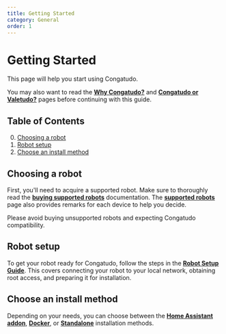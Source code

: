 ```yaml
---
title: Getting Started
category: General
order: 1
---
```


# Getting Started

This page will help you start using Congatudo.

You may also want to read the **[Why Congatudo?](./why-congatudo.md)** and **[Congatudo or Valetudo?](./congatudo-or-valetudo.md)** pages before continuing with this guide.

## Table of Contents
0. [Choosing a robot](#choosing_a_robot)
1. [Robot setup](#robot_setup)
2. [Choose an install method](#choose_install_method)

## Choosing a robot<a id='choosing_a_robot'></a>

First, you'll need to acquire a supported robot. Make sure to thoroughly read the **[buying supported robots](./supported-robots.md)** documentation. The **[supported robots](./supported-robots.md)** page also provides remarks for each device to help you decide.

Please avoid buying unsupported robots and expecting Congatudo compatibility.

## Robot setup<a id='robot_setup'></a>

To get your robot ready for Congatudo, follow the steps in the **[Robot Setup Guide](../installation/robot-setup.md)**. This covers connecting your robot to your local network, obtaining root access, and preparing it for installation.

## Choose an install method<a id='choose_install_method'></a>

Depending on your needs, you can choose between the **[Home Assistant addon](../installation/home-assistant-installation.md)**, **[Docker](../installation/docker-installation.md)**, or **[Standalone](../installation/standalone-installation.md)** installation methods.
